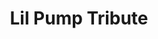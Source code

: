 ---
pid: LLP616
title: Lil Pump Tribute
location_transcription: Near the Liberty Bell
zipcode: '19120'
outside_phl: 
neighborhood: Logan,Olney
age: '11'
age_range: 6-13
instagram: 
image_file_name: LLP_616.jpg
proposal_transcription: Lil Pump
topic: Music,Philadelphia,Pop Culture
topic_summary: 0, 0, 0
type: Sculpture Statue
keywords_other: lil pump, rap, philly born
credit: Eugene Burke
image_labels: 
twitter: 
facebook: 
permalink: "/monuments/llp616/"
layout: item-page
---